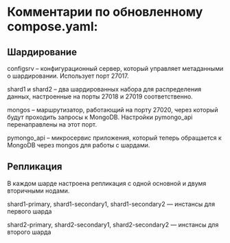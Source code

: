# Комментарии по обновленному compose.yaml:

## Шардирование

configsrv – конфигурационный сервер, который управляет метаданными о шардировании. Использует порт 27017.

shard1 и shard2 – два шардированных набора для распределения данных, настроенные на порты 27018 и 27019 соответственно.

mongos – маршрутизатор, работающий на порту 27020, через который будут проходить запросы к MongoDB. Настройки pymongo_api 
перенаправлены на этот порт.

pymongo_api – микросервис приложения, который теперь обращается к MongoDB через mongos для работы с шардами.

## Репликация

В каждом шарде настроена репликация с одной основной и двумя вторичными нодами.

shard1-primary, shard1-secondary1, shard1-secondary2 — инстансы для первого шарда

shard2-primary, shard2-secondary1, shard2-secondary2 — инстансы для второго шарда
